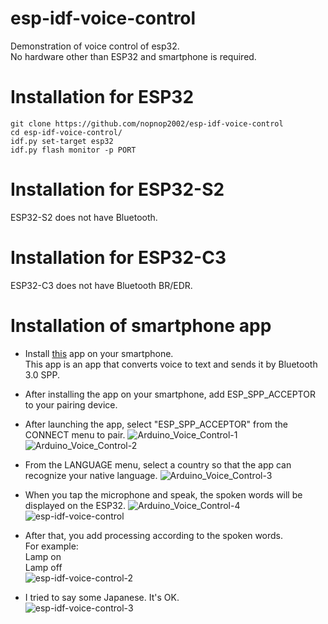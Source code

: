 # esp-idf-voice-control
Demonstration of voice control of esp32.   
No hardware other than ESP32 and smartphone is required.   

# Installation for ESP32

```
git clone https://github.com/nopnop2002/esp-idf-voice-control
cd esp-idf-voice-control/
idf.py set-target esp32
idf.py flash monitor -p PORT
```

# Installation for ESP32-S2
ESP32-S2 does not have Bluetooth.   

# Installation for ESP32-C3
ESP32-C3 does not have Bluetooth BR/EDR.   

# Installation of smartphone app

- Install [this](https://play.google.com/store/apps/details?id=appinventor.ai_cempehlivan92.Arduino_Sesli_Kontrol) app on your smartphone.   
 This app is an app that converts voice to text and sends it by Bluetooth 3.0 SPP.   

- After installing the app on your smartphone, add ESP_SPP_ACCEPTOR to your pairing device.

- After launching the app, select "ESP_SPP_ACCEPTOR" from the CONNECT menu to pair.
![Arduino_Voice_Control-1](https://user-images.githubusercontent.com/6020549/107132341-64bedf80-6921-11eb-99d7-e6e032c78b3a.JPG)
![Arduino_Voice_Control-2](https://user-images.githubusercontent.com/6020549/107132344-67b9d000-6921-11eb-8824-8e6515a8d025.JPG)

- From the LANGUAGE menu, select a country so that the app can recognize your native language.
![Arduino_Voice_Control-3](https://user-images.githubusercontent.com/6020549/107132346-6a1c2a00-6921-11eb-88f2-981d418b582f.JPG)

- When you tap the microphone and speak, the spoken words will be displayed on the ESP32.
![Arduino_Voice_Control-4](https://user-images.githubusercontent.com/6020549/107132349-6dafb100-6921-11eb-8a85-5a6c40896086.JPG)
![esp-idf-voice-control](https://user-images.githubusercontent.com/6020549/107132361-920b8d80-6921-11eb-800f-58bdb1ad5963.jpg)

- After that, you add processing according to the spoken words.   
 For example:   
 Lamp on   
 Lamp off   
![esp-idf-voice-control-2](https://user-images.githubusercontent.com/6020549/107132887-9b4b2900-6926-11eb-9511-7bfa2a73ac8d.jpg)

- I tried to say some Japanese.
 It's OK.   
 ![esp-idf-voice-control-3](https://user-images.githubusercontent.com/6020549/107145169-396cdc80-6983-11eb-99d4-ce31be42a62a.jpg)


